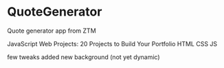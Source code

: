 # QuoteGenerator

Quote generator app from ZTM

JavaScript Web Projects: 20 Projects to Build Your Portfolio
HTML CSS JS

few tweaks added new background (not yet dynamic)
